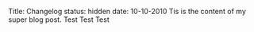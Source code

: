 Title: Changelog
status: hidden
date: 10-10-2010
Tis is the content of my super blog post.
Test
Test
Test
